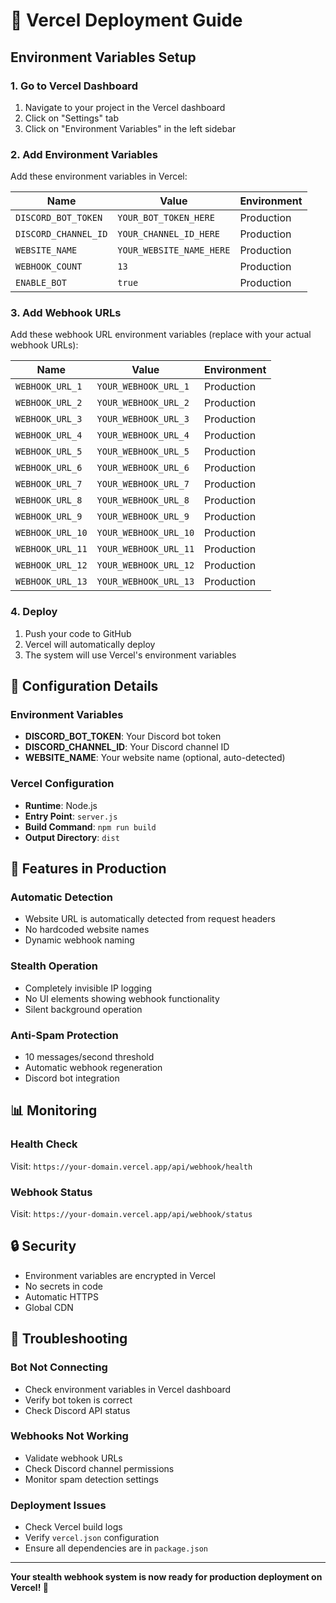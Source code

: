 # 🚀 Vercel Deployment Guide

## Environment Variables Setup

### 1. Go to Vercel Dashboard
1. Navigate to your project in the Vercel dashboard
2. Click on "Settings" tab
3. Click on "Environment Variables" in the left sidebar

### 2. Add Environment Variables
Add these environment variables in Vercel:

| Name | Value | Environment |
|------|-------|-------------|
| `DISCORD_BOT_TOKEN` | `YOUR_BOT_TOKEN_HERE` | Production |
| `DISCORD_CHANNEL_ID` | `YOUR_CHANNEL_ID_HERE` | Production |
| `WEBSITE_NAME` | `YOUR_WEBSITE_NAME_HERE` | Production |
| `WEBHOOK_COUNT` | `13` | Production |
| `ENABLE_BOT` | `true` | Production |

### 3. Add Webhook URLs
Add these webhook URL environment variables (replace with your actual webhook URLs):

| Name | Value | Environment |
|------|-------|-------------|
| `WEBHOOK_URL_1` | `YOUR_WEBHOOK_URL_1` | Production |
| `WEBHOOK_URL_2` | `YOUR_WEBHOOK_URL_2` | Production |
| `WEBHOOK_URL_3` | `YOUR_WEBHOOK_URL_3` | Production |
| `WEBHOOK_URL_4` | `YOUR_WEBHOOK_URL_4` | Production |
| `WEBHOOK_URL_5` | `YOUR_WEBHOOK_URL_5` | Production |
| `WEBHOOK_URL_6` | `YOUR_WEBHOOK_URL_6` | Production |
| `WEBHOOK_URL_7` | `YOUR_WEBHOOK_URL_7` | Production |
| `WEBHOOK_URL_8` | `YOUR_WEBHOOK_URL_8` | Production |
| `WEBHOOK_URL_9` | `YOUR_WEBHOOK_URL_9` | Production |
| `WEBHOOK_URL_10` | `YOUR_WEBHOOK_URL_10` | Production |
| `WEBHOOK_URL_11` | `YOUR_WEBHOOK_URL_11` | Production |
| `WEBHOOK_URL_12` | `YOUR_WEBHOOK_URL_12` | Production |
| `WEBHOOK_URL_13` | `YOUR_WEBHOOK_URL_13` | Production |

### 4. Deploy
1. Push your code to GitHub
2. Vercel will automatically deploy
3. The system will use Vercel's environment variables

## 🔧 Configuration Details

### Environment Variables
- **DISCORD_BOT_TOKEN**: Your Discord bot token
- **DISCORD_CHANNEL_ID**: Your Discord channel ID
- **WEBSITE_NAME**: Your website name (optional, auto-detected)

### Vercel Configuration
- **Runtime**: Node.js
- **Entry Point**: `server.js`
- **Build Command**: `npm run build`
- **Output Directory**: `dist`

## 🎯 Features in Production

### Automatic Detection
- Website URL is automatically detected from request headers
- No hardcoded website names
- Dynamic webhook naming

### Stealth Operation
- Completely invisible IP logging
- No UI elements showing webhook functionality
- Silent background operation

### Anti-Spam Protection
- 10 messages/second threshold
- Automatic webhook regeneration
- Discord bot integration

## 📊 Monitoring

### Health Check
Visit: `https://your-domain.vercel.app/api/webhook/health`

### Webhook Status
Visit: `https://your-domain.vercel.app/api/webhook/status`

## 🔒 Security

- Environment variables are encrypted in Vercel
- No secrets in code
- Automatic HTTPS
- Global CDN

## 🚨 Troubleshooting

### Bot Not Connecting
- Check environment variables in Vercel dashboard
- Verify bot token is correct
- Check Discord API status

### Webhooks Not Working
- Validate webhook URLs
- Check Discord channel permissions
- Monitor spam detection settings

### Deployment Issues
- Check Vercel build logs
- Verify `vercel.json` configuration
- Ensure all dependencies are in `package.json`

---

**Your stealth webhook system is now ready for production deployment on Vercel! 🎯** 